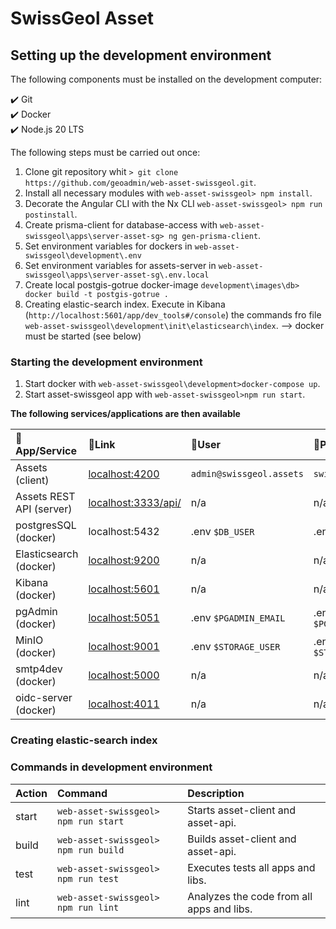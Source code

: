 # SwissGeol Asset

## Setting up the development environment

The following components must be installed on the development computer:

✔️ Git  
✔️ Docker  
✔️ Node.js 20 LTS

The following steps must be carried out once:

1. Clone git repository whit `> git clone https://github.com/geoadmin/web-asset-swissgeol.git`.
2. Install all necessary modules with `web-asset-swissgeol> npm install`.
3. Decorate the Angular CLI with the Nx CLI `web-asset-swissgeol> npm run postinstall`.
4. Create prisma-client for database-access with `web-asset-swissgeol\apps\server-asset-sg> ng gen-prisma-client`.
5. Set environment variables for dockers in `web-asset-swissgeol\development\.env`
6. Set environment variables for assets-server in `web-asset-swissgeol\apps\server-asset-sg\.env.local`
7. Create local postgis-gotrue docker-image `development\images\db> docker build -t postgis-gotrue .`
8. Creating elastic-search index. Execute in Kibana (`http://localhost:5601/app/dev_tools#/console`) the commands fro file `web-asset-swissgeol\development\init\elasticsearch\index`. --> docker must be started (see below)

### Starting the development environment

1. Start docker with `web-asset-swissgeol\development>docker-compose up`.
2. Start asset-swissgeol app with `web-asset-swissgeol>npm run start`.

**The following services/applications are then available**

| 🔖App/Service            | 🔗Link                                           | 🧞User                  | 🔐Password             |
| :-------------------------| :------------------------------------------------| :-----------------------| :-----------------------|
| Assets (client)           | [localhost:4200](http://localhost:4200/)         | `admin@swissgeol.assets`| `swissgeol_assets`    |
| Assets REST API (server)  | [localhost:3333/api/](http://localhost:3333/api) | n/a                     | n/a                     |
| postgresSQL (docker)      | localhost:5432                                   | .env `$DB_USER`         |.env `$DB_PASSWORD`      |
| Elasticsearch (docker)    | [localhost:9200](http://localhost:9200)          | n/a                     | n/a                     |
| Kibana (docker)           | [localhost:5601](http://localhost:5601)          | n/a                     | n/a                     |
| pgAdmin (docker)          | [localhost:5051](http://localhost:5051/)         | .env `$PGADMIN_EMAIL`   |.env `$PGADMIN_PASSWORD` |
| MinIO (docker)            | [localhost:9001](http://localhost:9001/)         | .env `$STORAGE_USER`    |.env `$STORAGE_PASSWORD` |
| smtp4dev (docker)         | [localhost:5000](http://localhost:5000/)         | n/a                     | n/a                     |
| oidc-server (docker)      | [localhost:4011](http://localhost:4011/)         | n/a                     | n/a                     |

### Creating elastic-search index



### Commands in development environment

| Action | Command                              | Description                               |
| :------| :------------------------------------| :-----------------------------------------|
| start  | `web-asset-swissgeol> npm run start` | Starts asset-client and asset-api.        | 
| build  | `web-asset-swissgeol> npm run build` | Builds asset-client and asset-api.        | 
| test   | `web-asset-swissgeol> npm run test`  | Executes tests all apps and libs.         | 
| lint   | `web-asset-swissgeol> npm run lint`  | Analyzes the code from all apps and libs. | 
